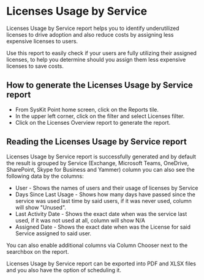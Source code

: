 # Licenses Usage by Service

Licenses Usage by Service report helps you to identify underutilized licenses to drive adoption and also reduce costs by assigning less expensive licenses to users. 

Use this report to easily check if your users are fully utilizing their assigned licenses, to help you determine should you assign them less expensive licenses to save costs.

## How to generate the Licenses Usage by Service report

- From SysKit Point home screen, click on the Reports tile.
- In the upper left corner, click on the filter and select Licenses filter.
- Click on the Licenses Overview report to generate the report.

## Reading the Licenses Usage by Service report

Licenses Usage by Service report is successfully generated and by default the result is grouped by Service (Exchange, Microsoft Teams, OneDrive, SharePoint, Skype for Business and Yammer) column you can also see the following data by the columns:

- User - Shows the names of users and their usage of licenses by Service
- Days Since Last Usage - Shows how many days have passed since the service was used last time by said users, if it was never used, column will show "Unused".
- Last Activity Date - Shows the exact date when was the service last used, if it was not used at all, column will show N/A
- Assigned Date - Shows the exact date when was the License for said Service assigned to said user.

You can also enable additional columns via Column Chooser next to the searchbox on the report.

Licenses Usage by Service report can be exported into PDF and XLSX files and you also have the option of scheduling it.